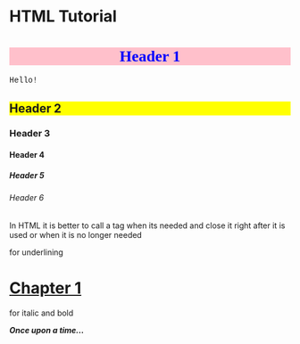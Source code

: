 # HTML Tutorial
<!DOCTYPE html>
<html>
<body>
 
<h1 style="color:blue;font-family:tahoma;background-color:pink;text-align:center;">Header 1</h1>
  <p style="font-family:courier;">Hello!</p>
<h2 style="background-color:yellow;">Header 2</h2>
<h3>Header 3</h3>
<h4>Header 4</h4>
<h5>Header 5</h5>
<h6>Header 6</h6>
 
In HTML it is better to call a tag when its needed and close it right after it is used or when it is no longer needed

for underlining
<h1><u>Chapter 1</u></h1>

for italic and bold
  <p><i><b>Once upon a time...</b></i>
  </p>
  
  
  
</body>
</htlm>
